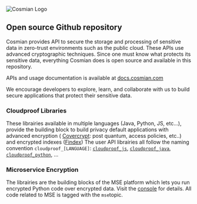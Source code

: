 ![Cosmian Logo](https://cosmian.com/wp-content/uploads/2022/10/Logo-2.svg)
## Open source Github repository

Cosmian provides API to secure the storage and processing of sensitive data in zero-trust environments such as the public cloud. These APIs use advanced cryptographic techniques. Since one must know what protects its sensitive data, everything Cosmian does is open source and available in this repository.

APIs and usage documentation is available at [docs.cosmian.com](https://docs.cosmian.com)

We encourage developers to explore, learn, and collaborate with us to build secure applications that protect their sensitive data.

### Cloudproof Libraries
These librairies available in multiple languages (Java, Python, JS, etc...), provide the building block to build privacy default applications with advanced encryption ( [Covercrypt](https://github.com/Cosmian/cover_crypt): post quantum, access policies, etc..) and encrypted indexes ([Findex](https://github.com/Cosmian/findex))
The user API librairies all follow the naming convention `cloudproof_[LANGUAGE]`: [`cloudproof_js`](https://github.com/Cosmian/cloudproof_js), [`cloudproof_java`](https://github.com/Cosmian/cloudproof_java), [`cloudproof_python`](https://github.com/Cosmian/cloudproof_python), ...

### Microservice Encryption
The librairies are the building blocks of the MSE platform which lets you run encrypted Python code over encrypted data. Visit the [console](https://console.cosmian.com) for details. All code related to MSE is tagged with the `mse`topic.
